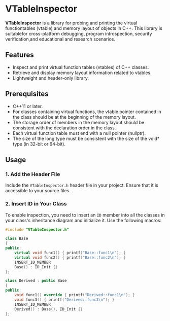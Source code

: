 # VTableInspector

**VTableInspector** is a library for probing and printing the virtual functiontables (vtable) and memory layout of objects in C++. 
This library is suitablefor cross-platform debugging, program introspection, security verification,and educational and research scenarios.
## Features

- Inspect and print virtual function tables (vtables) of C++ classes.
- Retrieve and display memory layout information related to vtables.
- Lightweight and header-only library.

## Prerequisites

- C++11 or later.
- For classes containing virtual functions, the vtable pointer contained
    in the class should be at the beginning of the memory layout.
- The storage order of members in the memory layout should be consistent
    with the declaration order in the class.
- Each virtual function table must end with a null pointer (nullptr).
- The size of the long type must be consistent with the size of the void*
    type (in 32-bit or 64-bit).
## Usage

### 1. Add the Header File

Include the `VTableInspector.h` header file in your project. Ensure that it is accessible to your source files.

### 2. Insert ID in Your Class

To enable inspection, you need to insert an `ID` member into all the classes in your class's inheritance diagram and initialize it. Use the following macros:

```cpp
#include "VTableInspector.h"

class Base
{
public:
    virtual void func1() { printf("Base::func1\n"); }
    virtual void func2() { printf("Base::func2\n"); }
    INSERT_ID_MEMBER
    Base() : ID_Init {}
};

class Derived : public Base
{
public:
    void func1() override { printf("Derived::func1\n"); }
    void func3() { printf("Derived::func3\n"); }
    INSERT_ID_MEMBER
    Derived() : Base(), ID_Init {}
};
